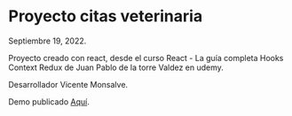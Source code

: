 # Proyecto citas veterinaria

Septiembre 19, 2022.

Proyecto creado con react, desde el curso 
React - La guía completa Hooks Context Redux de Juan Pablo de la torre Valdez en udemy.

Desarrollador Vicente Monsalve.

Demo publicado [Aquí](https://luxury-naiad-485313.netlify.app/).